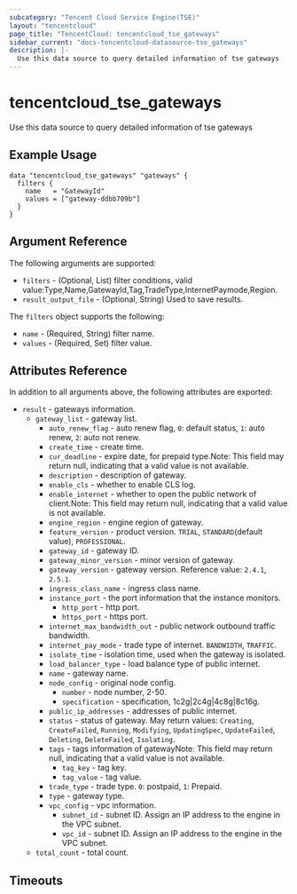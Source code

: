 ```yaml
---
subcategory: "Tencent Cloud Service Engine(TSE)"
layout: "tencentcloud"
page_title: "TencentCloud: tencentcloud_tse_gateways"
sidebar_current: "docs-tencentcloud-datasource-tse_gateways"
description: |-
  Use this data source to query detailed information of tse gateways
---
```


# tencentcloud_tse_gateways

Use this data source to query detailed information of tse gateways

## Example Usage

```hcl
data "tencentcloud_tse_gateways" "gateways" {
  filters {
    name   = "GatewayId"
    values = ["gateway-ddbb709b"]
  }
}
```

## Argument Reference

The following arguments are supported:

* `filters` - (Optional, List) filter conditions, valid value:Type,Name,GatewayId,Tag,TradeType,InternetPaymode,Region.
* `result_output_file` - (Optional, String) Used to save results.

The `filters` object supports the following:

* `name` - (Required, String) filter name.
* `values` - (Required, Set) filter value.

## Attributes Reference

In addition to all arguments above, the following attributes are exported:

* `result` - gateways information.
  * `gateway_list` - gateway list.
    * `auto_renew_flag` - auto renew flag, `0`: default status, `1`: auto renew, `2`: auto not renew.
    * `create_time` - create time.
    * `cur_deadline` - expire date, for prepaid type.Note: This field may return null, indicating that a valid value is not available.
    * `description` - description of gateway.
    * `enable_cls` - whether to enable CLS log.
    * `enable_internet` - whether to open the public network of client.Note: This field may return null, indicating that a valid value is not available.
    * `engine_region` - engine region of gateway.
    * `feature_version` - product version. `TRIAL`, `STANDARD`(default value), `PROFESSIONAL`.
    * `gateway_id` - gateway ID.
    * `gateway_minor_version` - minor version of gateway.
    * `gateway_version` - gateway version. Reference value: `2.4.1`, `2.5.1`.
    * `ingress_class_name` - ingress class name.
    * `instance_port` - the port information that the instance monitors.
      * `http_port` - http port.
      * `https_port` - https port.
    * `internet_max_bandwidth_out` - public network outbound traffic bandwidth.
    * `internet_pay_mode` - trade type of internet. `BANDWIDTH`, `TRAFFIC`.
    * `isolate_time` - isolation time, used when the gateway is isolated.
    * `load_balancer_type` - load balance type of public internet.
    * `name` - gateway name.
    * `node_config` - original node config.
      * `number` - node number, 2-50.
      * `specification` - specification, 1c2g|2c4g|4c8g|8c16g.
    * `public_ip_addresses` - addresses of public internet.
    * `status` - status of gateway. May return values: `Creating`, `CreateFailed`, `Running`, `Modifying`, `UpdatingSpec`, `UpdateFailed`, `Deleting`, `DeleteFailed`, `Isolating`.
    * `tags` - tags information of gatewayNote: This field may return null, indicating that a valid value is not available.
      * `tag_key` - tag key.
      * `tag_value` - tag value.
    * `trade_type` - trade type. `0`: postpaid, `1`: Prepaid.
    * `type` - gateway type.
    * `vpc_config` - vpc information.
      * `subnet_id` - subnet ID. Assign an IP address to the engine in the VPC subnet.
      * `vpc_id` - subnet ID. Assign an IP address to the engine in the VPC subnet.
  * `total_count` - total count.


## Timeouts

<no value>


